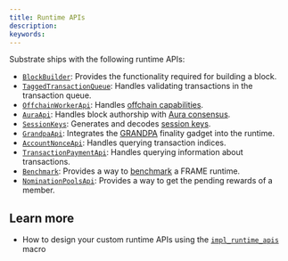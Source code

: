 ```yaml
---
title: Runtime APIs
description:
keywords:
---
```


Substrate ships with the following runtime APIs:

- [`BlockBuilder`](https://paritytech.github.io/substrate/master/sp_block_builder/trait.BlockBuilder.html): Provides the functionality required for building a block.
- [`TaggedTransactionQueue`](https://paritytech.github.io/substrate/master/sp_transaction_pool/runtime_api/trait.TaggedTransactionQueue.html): Handles validating transactions in the transaction queue.
- [`OffchainWorkerApi`](https://paritytech.github.io/substrate/master/sp_offchain/trait.OffchainWorkerApi.html): Handles [offchain capabilities](/main-docs/fundamentals/offchain-operations/).
- [`AuraApi`](https://paritytech.github.io/substrate/master/sp_consensus_aura/trait.AuraApi.html): Handles block authorship with [Aura consensus](/main-docs/fundamentals/consensus/).
- [`SessionKeys`](https://paritytech.github.io/substrate/master/sp_session/trait.SessionKeys.html): Generates and decodes [session keys](/main-docs/fundamentals/accounts-addresses-keys/).
- [`GrandpaApi`](https://paritytech.github.io/substrate/master/sp_finality_grandpa/trait.GrandpaApi.html): Integrates the [GRANDPA](/main-docs/fundamentals/consensus/) finality gadget into the runtime.
- [`AccountNonceApi`](https://paritytech.github.io/substrate/master/frame_system_rpc_runtime_api/trait.AccountNonceApi.html): Handles querying transaction indices.
- [`TransactionPaymentApi`](https://paritytech.github.io/substrate/master/pallet_transaction_payment_rpc_runtime_api/trait.TransactionPaymentApi.html): Handles querying information about transactions.
- [`Benchmark`](https://paritytech.github.io/substrate/master/frame_benchmarking/trait.Benchmark.html): Provides a way to [benchmark](/main-docs/test/benchmark/) a FRAME runtime.
- [`NominationPoolsApi`](https://paritytech.github.io/substrate/master/pallet_nomination_pools_runtime_api/index.html): Provides a way to get the pending rewards of a member.

## Learn more

- How to design your custom runtime APIs using the [`impl_runtime_apis`](https://paritytech.github.io/substrate/master/sp_api/macro.impl_runtime_apis.html) macro

